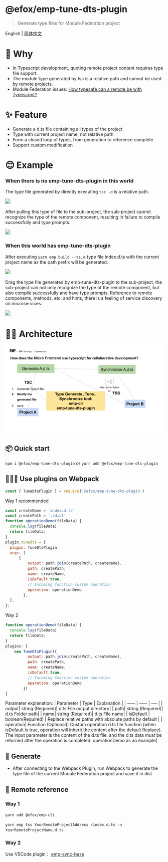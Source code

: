 # @efox/emp-tune-dts-plugin

> Generate type files for Module Federation project

English | [简体中文](./README-zh_CN.md)

# 🧐 Why
+ In Typescript development, quoting remote project content requires type file support.
+ The module type generated by tsc is a relative path and cannot be used by remote projects.
+ Module Federation issues: [How typesafe can a remote be with Typescript?](https://github.com/module-federation/module-federation-examples/issues/20)

# ✨ Feature
+ Generate a d.ts file containing all types of the project
+ Type with current project name, not relative path
+ Form a closed loop of types, from generation to reference complete
+ Support custom modification

# 😊 Example
### When there is no emp-tune-dts-plugin in this world
The type file generated by directly executing `tsc -d` is a relative path.

![](https://p6-juejin.byteimg.com/tos-cn-i-k3u1fbpfcp/ff161ef48a5a45ad842451366cbc893f~tplv-k3u1fbpfcp-watermark.image)

After pulling this type of file to the sub-project, the sub-project cannot recognize the type of the remote component, resulting in failure to compile successfully and type prompts.

![](https://p6-juejin.byteimg.com/tos-cn-i-k3u1fbpfcp/b3f1c89a91014d95a7521f9c3ab76d50~tplv-k3u1fbpfcp-watermark.image)

### When this world has emp-tune-dts-plugin
After executing `yarn emp build --ts`, a type file index.d.ts with the current project name as the path prefix will be generated.

![](https://p9-juejin.byteimg.com/tos-cn-i-k3u1fbpfcp/1b2c4bf7e4fc484294b58ebaf78ef253~tplv-k3u1fbpfcp-watermark.image)

Drag the type file generated by emp-tune-dts-plugin to the sub-project, the sub-project can not only recognize the type of the remote component, but also compile successfully and have type prompts. Reference to remote components, methods, etc. and hints, there is a feeling of service discovery on microservices.

![](https://p9-juejin.byteimg.com/tos-cn-i-k3u1fbpfcp/fd0fb9b259ec47c8b709baf4beb2a91f~tplv-k3u1fbpfcp-watermark.image)

# 👨‍🔧 Architecture
![Architecture](./img/architecture.png)

## 📦 Quick start

`npm i @efox/emp-tune-dts-plugin` or `yarn add @efox/emp-tune-dts-plugin`

## 👨🏻‍💻 Use plugins on Webpack

```js
const { TuneDtsPlugin } = require('@efox/emp-tune-dts-plugin')
```

Way 1 recommended

```js
const createName = 'index.d.ts'
const createPath = './dist'
function operationDemo(fileData) {
  console.log(fileData)
  return fileData;
}
plugin.tunedts = {
  plugin: TuneDtsPlugin,
  args: [
      {
          output: path.join(createPath, createName),
          path: createPath,
          name: createName,
          isDefault:true,
          // Incoming function custom operation
          operation: operationDemo
        },
  ],
};
```

Way 2

```js
function operationDemo(fileData) {
  console.log(fileData)
  return fileData;
}
plugins: [
    new TuneDtsPlugin({
          output: path.join(createPath, createName),
          path: createPath,
          name: createName,
          isDefault:true,
          // Incoming function custom operation
          operation: operationDemo
        })
]
```

Parameter explanation:
| Parameter | Type | Explanation |
| ---- | ---- | --- |
| output| string (Required)| d.ts File output directory|
| path| string (Required)| d.ts Folder path|
| name| string (Required)| d.ts File name|
| isDefault | boolean(Required) | Replace relative paths with absolute paths by default |
| operation| Function (Optional)| Custom operation d.ts file function (when isDefault is true, operation will inherit the content after the default Replace). The input parameter is the content of the d.ts file, and the d.ts data must be returned after the operation is completed. operationDemo as an example|

## 💪 Generate

+ After connecting to the Webpack Plugin, run Webpack to generate the type file of the current Module Federation project and save it in dist

## 🔗 Remote reference
### Way 1
`yarn add @efox/emp-cli`

`yarn emp tss YourRemoteProjectAddress /index.d.ts -n YourRemoteProjectName.d.ts `

### Way 2
Use VSCode plugin： [emp-sync-base](https://marketplace.visualstudio.com/items?itemName=Benny.emp-sync-base)
